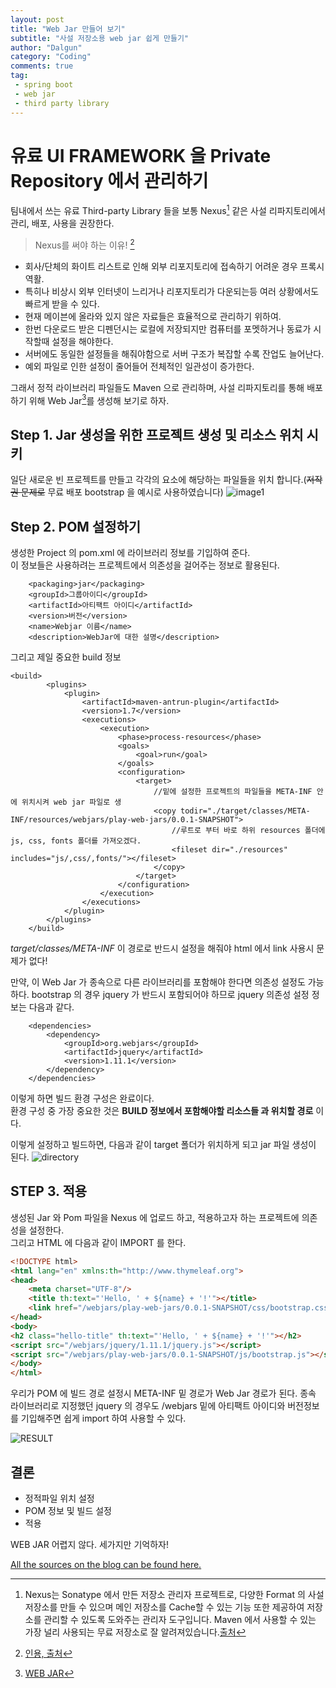 ```yaml
---
layout: post
title: "Web Jar 만들어 보기"
subtitle: "사설 저장소용 web jar 쉽게 만들기"
author: "Dalgun"
category: "Coding"
comments: true
tag: 
 - spring boot
 - web jar
 - third party library
---
```


# 유료 UI FRAMEWORK 을 Private Repository 에서 관리하기

팀내에서 쓰는 유료 Third-party Library 들을 보통 Nexus[^1] 같은 사설 리파지토리에서 관리, 배포, 사용을 권장한다.

> Nexus를 써야 하는 이유! [^2]
- 회사/단체의 화이트 리스트로 인해 외부 리포지토리에 접속하기 어려운 경우 프록시 역활.
- 특히나 비상시 외부 인터넷이 느리거나 리포지토리가 다운되는등 여러 상황에서도 빠르게 받을 수 있다.
- 현재 메이븐에 올라와 있지 않은 자료들은 효율적으로 관리하기 위하여.
- 한번 다운로드 받은 디펜던시는 로컬에 저장되지만 컴퓨터를 포멧하거나 동료가 시작할때 설정을 해야한다.
- 서버에도 동일한 설정들을 해줘야함으로 서버 구조가 복잡할 수록 잔업도 늘어난다.
- 예외 파일로 인한 설정이 줄어들어 전체적인 일관성이 증가한다.

그래서 정적 라이브러리 파일들도 Maven 으로 관리하며, 사설 리파지토리를 통해 배포하기 위해 Web Jar[^3]를 생성해 보기로 하자.
 
## Step 1. Jar 생성을 위한 프로젝트 생성 및 리소스 위치 시키
일단 새로운 빈 프로젝트를 만들고 각각의 요소에 해당하는 파일들을 위치 합니다.(~~저작권 문제로~~ 무료 배포 bootstrap 을 예시로 사용하였습니다)
![image1](/assets/img/post5-1.png)

## Step 2. POM 설정하기
생성한 Project 의 pom.xml 에 라이브러리 정보를 기입하여 준다.<br>
이 정보들은 사용하려는 프로젝트에서 의존성을 걸어주는 정보로 활용된다.
```text
    <packaging>jar</packaging>
    <groupId>그룹아이디</groupId>
    <artifactId>아티팩트 아이디</artifactId>
    <version>버전</version>
    <name>Webjar 이름</name>
    <description>WebJar에 대한 설명</description>
```

그리고 제일 중요한 build 정보
```text
<build>
        <plugins>
            <plugin>
                <artifactId>maven-antrun-plugin</artifactId>
                <version>1.7</version>
                <executions>
                    <execution>
                        <phase>process-resources</phase>
                        <goals>
                            <goal>run</goal>
                        </goals>
                        <configuration>
                            <target>
                                //밑에 설정한 프로젝트의 파일들을 META-INF 안에 위치시켜 web jar 파일로 생
                                <copy todir="./target/classes/META-INF/resources/webjars/play-web-jars/0.0.1-SNAPSHOT">
                                    //루트로 부터 바로 하위 resources 폴더에 js, css, fonts 폴더를 가져오겠다.
                                    <fileset dir="./resources" includes="js/,css/,fonts/"></fileset>
                                </copy>
                            </target>
                        </configuration>
                    </execution>
                </executions>
            </plugin>
        </plugins>
    </build>

```
*target/classes/META-INF* 이 경로로 반드시 설정을 해줘야 html 에서 link 사용시 문제가 없다!

만약, 이 Web Jar 가 종속으로 다른 라이브러리를 포함해야 한다면 의존성 설정도 가능하다.
bootstrap 의 경우 jquery 가 반드시 포함되어야 하므로 jquery 의존성 설정 정보는 다음과 같다.

```text
    <dependencies>
        <dependency>
            <groupId>org.webjars</groupId>
            <artifactId>jquery</artifactId>
            <version>1.11.1</version>
        </dependency>
    </dependencies>
```

이렇게 하면 빌드 환경 구성은 완료이다. <br>
환경 구성 중 가장 중요한 것은  **BUILD 정보에서 포함해야할 리소스들 과 위치할 경로** 이다.

이렇게 설정하고 빌드하면, 다음과 같이 target 폴더가 위치하게 되고 jar 파일 생성이 된다.
![directory](/assets/img/post5-2.png)

## STEP 3. 적용
생성된 Jar 와 Pom 파일을 Nexus 에 업로드 하고, 적용하고자 하는 프로젝트에 의존성을 설정한다.
<br>그리고 HTML 에 다음과 같이 IMPORT 를 한다.

```html
<!DOCTYPE html>
<html lang="en" xmlns:th="http://www.thymeleaf.org">
<head>
    <meta charset="UTF-8"/>
    <title th:text="'Hello, ' + ${name} + '!'"></title>
    <link href="/webjars/play-web-jars/0.0.1-SNAPSHOT/css/bootstrap.css" rel="stylesheet"/>
</head>
<body>
<h2 class="hello-title" th:text="'Hello, ' + ${name} + '!'"></h2>
<script src="/webjars/jquery/1.11.1/jquery.js"></script>
<script src="/webjars/play-web-jars/0.0.1-SNAPSHOT/js/bootstrap.js"></script>
</body>
</html>
```

우리가 POM 에 빌드 경로 설정시 META-INF 밑 경로가 Web Jar 경로가 된다.
종속 라이브러리로 지정했던 jquery 의 경우도 /webjars 밑에 아티팩트 아이디와 버전정보를 기입해주면 쉽게 import 하여 사용할 수 있다.

![RESULT](/assets/img/post5-3.png)

## 결론

- 정적파일 위치 설정
- POM 정보 및 빌드 설정 
- 적용

WEB JAR 어렵지 않다. 세가지만 기억하자!

[All the sources on the blog can be found here.](https://github.com/dalgun/play)




 


 
[^1]: Nexus는 Sonatype 에서 만든 저장소 관리자 프로젝트로, 다양한 Format 의 사설 저장소를 만들 수 있으며 메인 저장소를 Cache할 수 있는 기능 또한 제공하여 저장소를 관리할 수 있도록 도와주는 관리자 도구입니다. Maven 에서 사용할 수 있는 가장 널리 사용되는 무료 저장소로 잘 알려져있습니다.[출처](https://blog.kingbbode.com/posts/nexus-3xx-maven-npm)
[^2]: [인용, 출처](https://gs.saro.me/dev?tn=466)
[^3]: [WEB JAR](https://www.webjars.org/)